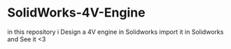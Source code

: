 # SolidWorks-4V-Engine
in this repository i Design a 4V engine in Solidworks import it in Solidworks and See it &lt;3
